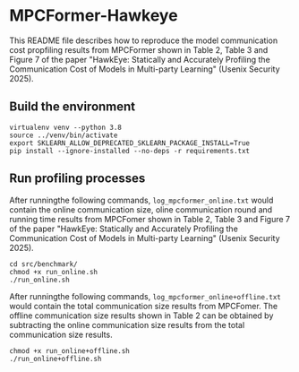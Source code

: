 # MPCFormer-Hawkeye

This README file describes how to reproduce the model communication cost propfiling results from MPCFormer shown in Table 2, Table 3 and Figure 7 of the paper "HawkEye: Statically and Accurately Profiling the Communication Cost of Models in Multi-party Learning" (Usenix Security 2025).

## Build the environment

```
virtualenv venv --python 3.8
source ../venv/bin/activate
export SKLEARN_ALLOW_DEPRECATED_SKLEARN_PACKAGE_INSTALL=True
pip install --ignore-installed --no-deps -r requirements.txt
```

## Run profiling processes

After runningthe following commands, `log_mpcformer_online.txt` would contain the online communication size, oline communication round and running time results from MPCFomer shown in Table 2, Table 3 and Figure 7 of the paper "HawkEye: Statically and Accurately Profiling the Communication Cost of Models in Multi-party Learning" (Usenix Security 2025).

```
cd src/benchmark/
chmod +x run_online.sh
./run_online.sh
```


After runningthe following commands, `log_mpcformer_online+offline.txt` would contain the total communication size results from MPCFomer. The offline communication size results shown in Table 2 can be obtained by subtracting the online communication size results from the total communication size results.

```
chmod +x run_online+offline.sh
./run_online+offline.sh
```